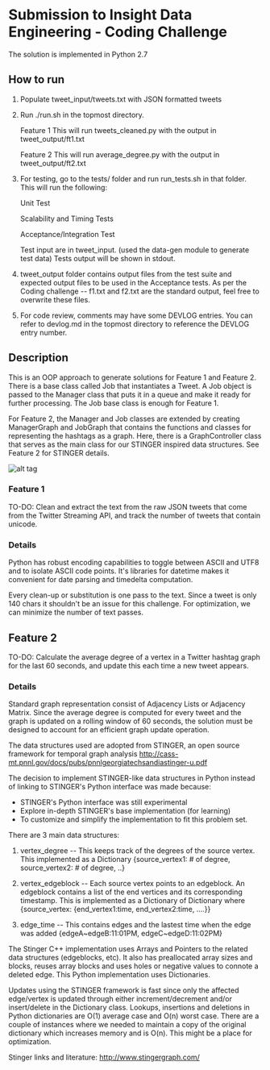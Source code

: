 Submission to Insight Data Engineering - Coding Challenge 
===========================================================

The solution is implemented in Python 2.7 

## How to run
1. Populate tweet_input/tweets.txt with JSON formatted tweets
2. Run ./run.sh in the topmost directory.  

	Feature 1 This will run tweets_cleaned.py with the output in tweet_output/ft1.txt
	
	Feature 2 This will run average_degree.py with the output in tweet_output/ft2.txt
	
3. For testing, go to the tests/ folder and run run_tests.sh in that folder.  This will run the following:

	Unit Test
	
	Scalability and Timing Tests
	
	Acceptance/Integration Test
	
   Test input are in tweet_input.  (used the data-gen module to generate test data)
   Tests output will be shown in stdout.

4. tweet_output folder contains output files from the test suite and expected output files to be used in the Acceptance tests. As per the Coding challenge -- f1.txt and f2.txt are the standard output, feel free to overwrite these files.

5. For code review, comments may have some DEVLOG entries.  You can refer to devlog.md in the topmost directory to reference the DEVLOG entry number.

## Description
 
This is an OOP approach to generate solutions for Feature 1 and Feature 2.  There is a base class called Job that instantiates  a Tweet.  A Job object is passed  to the Manager class that puts it in a queue and make it ready for further processing.  The Job base class is enough for Feature 1.  

For Feature 2,  the Manager and Job classes are extended by creating ManagerGraph and JobGraph that contains the functions and classes for representing the hashtags as a graph.  Here, there is  a GraphController class that serves as the main class for our STINGER inspired data structures.  See Feature 2 for STINGER details.

![alt tag](https://github.com/loryn808/cc-insights/blob/master/images/filestructure.jpg?raw=true)
 
### Feature 1

TO-DO: Clean and extract the text from the raw JSON tweets that come from the Twitter Streaming API, and track the number of tweets that contain unicode.

### Details

Python has robust encoding capabilities to toggle between ASCII and UTF8 and to isolate ASCII code points.  It's libraries for datetime makes it convenient for date parsing and timedelta computation.

Every clean-up or substitution is one pass to the text.  Since a tweet is only 140 chars it shouldn't be an issue for this challenge.  For optimization, we can minimize the number of text passes.

## Feature 2

TO-DO: Calculate the average degree of a vertex in a Twitter hashtag graph for the last 60 seconds, and update this each time a new tweet appears.

### Details

Standard graph representation consist of Adjacency Lists or Adjacency Matrix.  Since the average degree is computed for every tweet and the graph is updated on a rolling window of 60 seconds, the solution must be designed to account for an efficient graph update operation.

The data structures used are adopted from STINGER, an open source framework for temporal graph analysis
http://cass-mt.pnnl.gov/docs/pubs/pnnlgeorgiatechsandiastinger-u.pdf

The decision to implement STINGER-like data structures in Python instead of linking to STINGER's Python interface was made because:
- STINGER's Python interface was still experimental
- Explore in-depth STINGER's base implementation (for learning)
- To customize and simplify the implementation to fit this problem set.  

There are 3 main data structures:

1. vertex_degree -- This keeps track of the degrees of the source vertex.  This implemented as a Dictionary {source_vertex1: # of degree, source_vertex2: # of degree, ..}

2. vertex_edgeblock -- Each source vertex points to an edgeblock.  An edgeblock contains a list of the end vertices and its corresponding timestamp.
This is implemented as a Dictionary of Dictionary where {source_vertex: {end_vertex1:time, end_vertex2:time, ....}}

3. edge_time -- This contains edges and the lastest time when the edge was added {edgeA~edgeB:11:01PM, edgeC~edgeD:11:02PM}

The Stinger C++ implementation uses Arrays and Pointers to the related data structures (edgeblocks, etc).  It also has preallocated array sizes and blocks, reuses array blocks and uses holes or negative values to connote a deleted edge.  This Python implementation uses Dictionaries.

Updates using the STINGER framework is fast since only the affected edge/vertex is updated through either increment/decrement and/or  insert/delete in the Dictionary class. Lookups, insertions and deletions in Python dictionaries are O(1) average case and O(n) worst case.  There are a couple of instances where we needed to maintain a copy of the original dictionary which increases memory and is O(n).  This might be a place for optimization. 

Stinger links and literature:
http://www.stingergraph.com/

 
